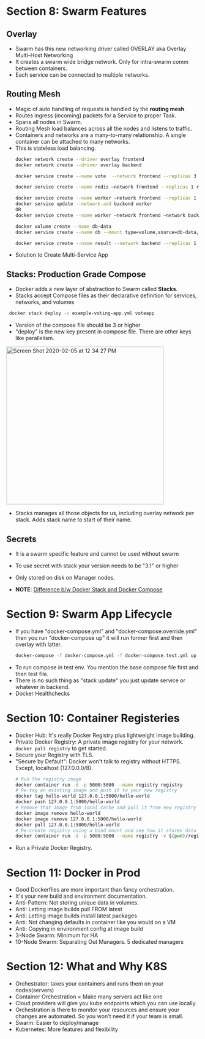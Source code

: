 # Section 8: Swarm Features
## Overlay
* Swarm has this new networking driver called OVERLAY aka Overlay Multi-Host Networking
* It creates a swarm wide bridge network. Only for intra-swarm comm between containers.
* Each service can be connected to multiple networks.
## Routing Mesh
* Magic of auto handling of requests is handled by the **routing mesh**.
* Routes ingress (incoming) packets for a Service to proper Task.
* Spans all nodes in Swarm.
* Routing Mesh load balances across all the nodes and listens to traffic.
* Containers and networks are a many-to-many relationship. A single container can be attached to many networks.
* This is stateless load balancing. 
  ```bash
  docker network create --driver overlay frontend
  docker network create --driver overlay backend

  docker service create --name vote  --network frontend --replicas 3 -p 80:80 bretfisher/examplevotingapp_vote

  docker service create --name redis —network frontend --replicas 1 redis:3.2

  docker service create --name worker —network frontend --replicas 1 bretfisher/examplevotingapp_worker:java
  docker service update --network-add backend worker
  OR
  docker service create --name worker —network frontend —network backend replicas 1 bretfisher/examplevotingapp_worker:java

  docker volume create --name db-data 
  docker service create --name db --mount type=volume,source=db-data,target=/var/lib/postgresql/data --network backend --replicas 1 postgres:9.4

  docker service create --name result --network backend --replicas 1 -p 80:5001 bretfisher/examplevotingapp_result
  ```
 * Solution to Create Multi-Service App
## Stacks: Production Grade Compose
* Docker adds a new layer of abstraction to Swarm called **Stacks**.
* Stacks accept Compose files as their declarative definition for services, networks, and volumes
```bash
 docker stack deploy -c example-voting-app.yml voteapp
```
* Version of the compose file should be 3 or higher
* "deploy" is the new key present in compose file. There are other keys like parallelism.

<img width="411" alt="Screen Shot 2020-02-05 at 12 34 27 PM" src="https://user-images.githubusercontent.com/13077629/73871684-e8785480-4813-11ea-9b00-30698f3c2bd4.png">

* Stacks manages all those objects for us, including overlay network per stack. Adds stack name to start of their name.
## Secrets
* It is a swarm specific feature and cannot be used without swarm
* To use secret with stack your version needs to be "3.1" or higher
* Only stored on disk on Manager nodes.

* **NOTE**: [Difference b/w Docker Stack and Docker Compose](https://vsupalov.com/difference-docker-compose-and-docker-stack/)

# Section 9: Swarm App Lifecycle
* If you have "docker-compose.yml" and "docker-compose.override.yml" then you run "docker-compose up" it will run former first and then overlay with latter.
  ```bash
  docker-compose -f docker-compose.yml -f docker-compose.test.yml up -d
  ```
* To run compose in test env. You mention the base compose file first and then test file.
* There is no such thing as "stack update" you just update service or whatever in backend.
* Docker Healthchecks

# Section 10: Container Registeries
* Docker Hub: It's really Docker Registry plus lightweight image building.
* Private Docker Registry: A private image registry for your network. `docker pull registry` to get started.
* Secure your Registry with TLS.
* "Secure by Default": Docker won't talk to registry without HTTPS. Except, localhost (127.0.0.0/8).
  ```bash
  # Run the registry image
  docker container run -d -p 5000:5000 --name registry registry
  # Re-tag an existing image and push it to your new registry
  docker tag hello-world 127.0.0.1:5000/hello-world
  docker push 127.0.0.1:5000/hello-world
  # Remove that image from local cache and pull it from new registry
  docker image remove hello-world
  docker image remove 127.0.0.1:5000/hello-world
  docker pull 127.0.0.1:5000/hello-world
  # Re-create registry using a bind mount and see how it stores data
  docker container run -d -p 5000:5000 --name registry -v $(pwd)/registry-data:/var/lib/registry registry
  ```
* Run a Private Docker Registry.

# Section 11: Docker in Prod
* Good Dockerfiles are more important than fancy orchestration.
* It's your new build and environment documentation.
* Anti-Pattern: Not storing unique data in volumes.
* Anti: Letting image builds pull FROM latest
* Anti: Letting image builds install latest packages
* Anti: Not changing defaults in container like you would on a VM
* Anti: Copying in environment config at image build
* 3-Node Swarm: Minimum for HA
* 10-Node Swarm: Separating Out Managers. 5 dedicated managers

# Section 12: What and Why K8S
* Orchestrator: takes your containers and runs them on your nodes(servers)
* Container Orchestration = Make many servers act like one
* Cloud providers will give you kube endpoints which you can use locally.
* Orchestration is there to monitor your resources and ensure your changes are automated. So you won't need it if your team is small.
* Swarm: Easier to deploy/manage
* Kubernetes: More features and flexibility

